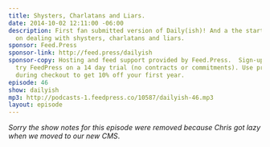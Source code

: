 ```yaml
---
title: Shysters, Charlatans and Liars.
date: 2014-10-02 12:11:00 -06:00
description: First fan submitted version of Daily(ish)! And a the start of some thoughts
  on dealing with shysters, charlatans and liars.
sponsor: Feed.Press
sponsor-link: http://feed.press/dailyish
sponsor-copy: Hosting and feed support provided by Feed.Press.  Sign-up today and
  try FeedPress on a 14 day trial (no contracts or commitments). Use promo code "dailyish"
  during checkout to get 10% off your first year.
episode: 46
show: dailyish
mp3: http://podcasts-1.feedpress.co/10587/dailyish-46.mp3
layout: episode
---
```


<em>Sorry the show notes for this episode were removed because Chris got lazy when we moved to our new CMS</em>.
